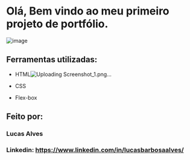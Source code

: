 # Olá, Bem vindo ao meu primeiro projeto de portfólio.

![image](![Screenshot_1](https://user-images.githubusercontent.com/101202760/230165526-d8890560-e989-44bd-950d-eeafa885f7d0.png))


## Ferramentas utilizadas:

* HTML![Uploading Screenshot_1.png…]()


* CSS

* Flex-box

## Feito por:

### Lucas Alves

### Linkedin: https://www.linkedin.com/in/lucasbarbosaalves/

